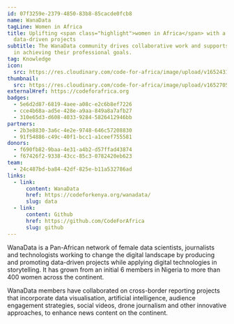 ```yaml
---
id: 07f3259e-2379-4850-83b8-85cacde0fcb8
name: WanaData
tagLine: Women in Africa
title: Uplifting <span class="highlight">women in Africa</span> with a focus on
  data-driven projects
subtitle: The WanaData community drives collaborative work and supports members
  in achieving their professional goals.
tag: Knowledge
icon:
  src: https://res.cloudinary.com/code-for-africa/image/upload/v1652431239/codeforafrica/icons/Type_WanaData_neqwtm.svg
thumbnail:
  src: https://res.cloudinary.com/code-for-africa/image/upload/v1652705959/codeforafrica/images/Property_1_WanaData_t3tbex.jpg
externalHref: https://codeforafrica.org
badges:
  - 5e6d2d87-6819-4aee-a08c-e2c6b8ef7226
  - cce4b68a-ad5e-428e-a9aa-849a8a7afb27
  - 310e65d3-d608-4033-9284-5826412946bb
partners:
  - 2b3e8830-3a6c-4e2e-9748-646c57208830
  - 91f54886-c49c-40f1-bcc1-a1ceef755581
donors:
  - f690fb82-9baa-4e31-a4b2-d57ffad43874
  - f67426f2-9338-43cc-85c3-0782420eb623
team:
  - 24c487bd-ba84-42df-825e-b11a532786ad
links:
  - link:
      content: WanaData
      href: https://codeforkenya.org/wanadata/
      slug: data
  - link:
      content: Github
      href: https://github.com/CodeForAfrica
      slug: github
---
```


WanaData is a Pan-African network of female data scientists, journalists and technologists working to change the digital landscape by producing and promoting data-driven projects while applying digital technologies in storytelling. It has grown from an initial 6 members in Nigeria to more than 400 women across the continent.

WanaData members have collaborated on cross-border reporting projects that incorporate data visualisation, artificial intelligence, audience engagement strategies, social videos, drone journalism and other innovative approaches, to enhance news content on the continent.
